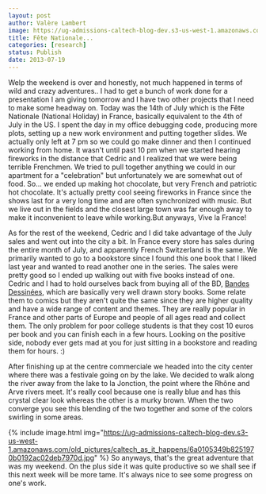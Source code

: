 ```yaml
---
layout: post
author: Valère Lambert
image: https://ug-admissions-caltech-blog-dev.s3-us-west-1.amazonaws.com/old_pictures/caltech_as_it_happens/6a0105349b8251970b01901e43964d970b.jpg
title: Fête Nationale... 
categories: [research]
status: Publish
date: 2013-07-19
---
```



Welp the weekend is over and honestly, not much happened in terms of wild and crazy adventures.. I had to get a bunch of work done for a presentation I am giving tomorrow and I have two other projects that I need to make some headway on. Today was the 14th of July which is the Fête Nationale (National Holiday) in France, basically equivalent to the 4th of July in the US. I spent the day in my office debugging code, producing more plots, setting up a new work environment and putting together slides. We actually only left at 7 pm so we could go make dinner and then I continued working from home. It wasn't until past 10 pm when we started hearing fireworks in the distance that Cedric and I realized that we were being terrible Frenchmen. We tried to pull together anything we could in our apartment for a "celebration" but unfortunately we are somewhat out of food. So... we ended up making hot chocolate, but very French and patriotic hot chocolate. It's actually pretty cool seeing fireworks in France since the shows last for a very long time and are often synchronized with music. But we live out in the fields and the closest large town was far enough away to make it inconvenient to leave while working.But anyways, Vive la France!

As for the rest of the weekend, Cedric and I did take advantage of the July sales and went out into the city a bit. In France every store has sales during the entire month of July, and apparently French Switzerland is the same. We primarily wanted to go to a bookstore since I found this one book that I liked last year and wanted to read another one in the series. The sales were pretty good so I ended up walking out with five books instead of one. Cedric and I had to hold ourselves back from buying all of the BD, <a class="zem_slink" href="https://en.wikipedia.org/wiki/Franco-Belgian_comics" rel="wikipedia" target="_blank" title="Franco-Belgian comics">Bandes Dessinées</a>, which are basically very well drawn story books. Some relate them to comics but they aren't quite the same since they are higher quality and have a wide range of content and themes. They are really popular in France and other parts of Europe and people of all ages read and collect them. The only problem for poor college students is that they cost 10 euros per book and you can finish each in a few hours. Looking on the positive side, nobody ever gets mad at you for just sitting in a bookstore and reading them for hours. :)

After finishing up at the centre commerciale we headed into the city center where there was a festivale going on by the lake. We decided to walk along the river away from the lake to la Jonction, the point where the Rhône and Arve rivers meet. It's really cool because one is really blue and has this crystal clear look whereas the other is a murky brown. When the two converge you see this blending of the two together and some of the colors swirling in some areas.


{% include image.html img="https://ug-admissions-caltech-blog-dev.s3-us-west-1.amazonaws.com/old_pictures/caltech_as_it_happens/6a0105349b8251970b0192ac02deb7970d.jpg" %}
So anyways, that's the great adventure that was my weekend. On the plus side it was quite productive so we shall see if this next week will be more tame. It's always nice to see some progress on one's work.

